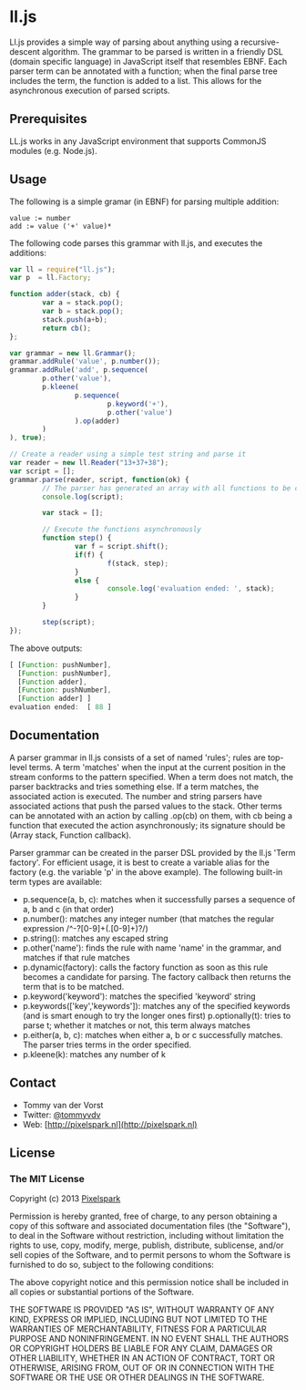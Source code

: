 # ll.js

Ll.js provides a simple way of parsing about anything using a recursive-descent
algorithm. The grammar to be parsed is written in a friendly DSL (domain specific language) in
JavaScript itself that resembles EBNF. Each parser term can be annotated with a function; when
the final parse tree includes the term, the function is added to a list. This allows for the 
asynchronous execution of parsed scripts.

## Prerequisites

LL.js works in any JavaScript environment that supports CommonJS modules (e.g. Node.js).

## Usage

The following is a simple gramar (in EBNF) for parsing multiple addition:

````
value := number
add := value ('+' value)*
````

The following code parses this grammar with ll.js, and executes the additions:

````javascript
var ll = require("ll.js");
var p  = ll.Factory;

function adder(stack, cb) {
        var a = stack.pop();
        var b = stack.pop();
        stack.push(a+b);
        return cb();
};

var grammar = new ll.Grammar();
grammar.addRule('value', p.number());
grammar.addRule('add', p.sequence(
        p.other('value'),
        p.kleene(
                p.sequence(
                        p.keyword('+'),
                        p.other('value')
                ).op(adder)
        )
), true);

// Create a reader using a simple test string and parse it
var reader = new ll.Reader("13+37+38");
var script = [];
grammar.parse(reader, script, function(ok) {
        // The parser has generated an array with all functions to be called in order
        console.log(script);

        var stack = [];

        // Execute the functions asynchronously
        function step() {
                var f = script.shift();
                if(f) {
                        f(stack, step);
                }
                else {
                        console.log('evaluation ended: ', stack);
                }
        }

        step(script);
});
````

The above outputs:

````javascript
[ [Function: pushNumber],
  [Function: pushNumber],
  [Function adder],
  [Function: pushNumber],
  [Function adder] ]
evaluation ended:  [ 88 ]
````

## Documentation

A parser grammar in ll.js consists of a set of named 'rules'; rules are top-level terms. A term
'matches' when the input at the current position in the stream conforms to the pattern specified.
When a term does not match, the parser backtracks and tries something else. If a term matches, the
associated action is executed. The number and string parsers have associated actions that push the
parsed values to the stack. Other terms can be annotated with an action by calling .op(cb) on them,
with cb being a function that executed the action asynchronously; its signature should be 
(Array stack, Function callback).

Parser grammar can be created in the parser DSL provided by the ll.js 'Term 
factory'. For efficient usage, it is best to create a variable alias for the factory
(e.g. the variable 'p' in the above example). The following built-in term types are available:

* p.sequence(a, b, c): matches when it successfully parses a sequence of a, b and c (in that order)
* p.number(): matches any integer number (that matches the regular expression /^\-?[0-9]+(\.[0-9]+)?/)
* p.string(): matches any escaped string
* p.other('name'): finds the rule with name 'name' in the grammar, and matches if that rule matches
* p.dynamic(factory): calls the factory function as soon as this rule becomes a candidate for parsing. The factory callback then returns the term that is to be matched.
* p.keyword('keyword'): matches the specified 'keyword' string
* p.keywords(['key','keywords']): matches any of the specified keywords (and is smart enough to try the longer ones first)
  p.optionally(t): tries to parse t; whether it matches or not, this term always matches
* p.either(a, b, c): matches when either a, b or c successfully matches. The parser tries terms in the order specified.
* p.kleene(k): matches any number of k 


## Contact
- Tommy van der Vorst
- Twitter: [@tommyvdv](http://twitter.com/tommyvdv)
- Web: [http://pixelspark.nl](http://pixelspark.nl)

## License

### The MIT License
Copyright (c) 2013 [Pixelspark](http://pixelspark.nl)

Permission is hereby granted, free of charge, to any person obtaining a copy
of this software and associated documentation files (the "Software"), to deal
in the Software without restriction, including without limitation the rights
to use, copy, modify, merge, publish, distribute, sublicense, and/or sell
copies of the Software, and to permit persons to whom the Software is
furnished to do so, subject to the following conditions:

The above copyright notice and this permission notice shall be included in
all copies or substantial portions of the Software.

THE SOFTWARE IS PROVIDED "AS IS", WITHOUT WARRANTY OF ANY KIND, EXPRESS OR
IMPLIED, INCLUDING BUT NOT LIMITED TO THE WARRANTIES OF MERCHANTABILITY,
FITNESS FOR A PARTICULAR PURPOSE AND NONINFRINGEMENT. IN NO EVENT SHALL THE
AUTHORS OR COPYRIGHT HOLDERS BE LIABLE FOR ANY CLAIM, DAMAGES OR OTHER
LIABILITY, WHETHER IN AN ACTION OF CONTRACT, TORT OR OTHERWISE, ARISING FROM,
OUT OF OR IN CONNECTION WITH THE SOFTWARE OR THE USE OR OTHER DEALINGS IN
THE SOFTWARE.
